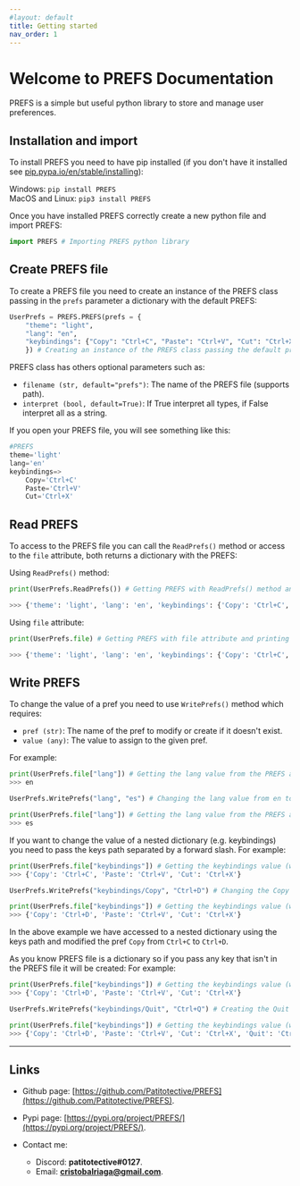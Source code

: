 ```yaml
---
#layout: default
title: Getting started
nav_order: 1
---
```



# Welcome to PREFS Documentation

PREFS is a simple but useful python library to store and manage user preferences.

## Installation and import

To install PREFS you need to have pip installed (if you don't have it installed see [pip.pypa.io/en/stable/installing](https://pip.pypa.io/en/stable/installing/)):

Windows:
`pip install PREFS`  
MacOS and Linux:
`pip3 install PREFS`

Once you have installed PREFS correctly create a new python file and import PREFS:

```python
import PREFS # Importing PREFS python library
```

## Create PREFS file

To create a PREFS file you need to create an instance of the PREFS class passing in the `prefs` parameter a dictionary with the default PREFS:

```python
UserPrefs = PREFS.PREFS(prefs = {
    "theme": "light",
    "lang": "en",
    "keybindings": {"Copy": "Ctrl+C", "Paste": "Ctrl+V", "Cut": "Ctrl+X"}
    }) # Creating an instance of the PREFS class passing the default prefs as a dictionary in prefs paramater
```

PREFS class has others optional parameters such as:

-   `filename (str, default="prefs")`: The name of the PREFS file (supports path).
-   `interpret (bool, default=True)`: If True interpret all types, if False interpret all as a string.

If you open your PREFS file, you will see something like this:

```python
#PREFS
theme='light'
lang='en'
keybindings=>
    Copy='Ctrl+C'
    Paste='Ctrl+V'
    Cut='Ctrl+X'
```

## Read PREFS

To access to the PREFS file you can call the `ReadPrefs()` method or access to the `file` attribute,
both returns a dictionary with the PREFS:

Using `ReadPrefs()` method:

```python
print(UserPrefs.ReadPrefs()) # Getting PREFS with ReadPrefs() method and printing it

>>> {'theme': 'light', 'lang': 'en', 'keybindings': {'Copy': 'Ctrl+C', 'Paste': 'Ctrl+V', 'Cut': 'Ctrl+X'}}
```

Using `file` attribute:

```python
print(UserPrefs.file) # Getting PREFS with file attribute and printing it

>>> {'theme': 'light', 'lang': 'en', 'keybindings': {'Copy': 'Ctrl+C', 'Paste': 'Ctrl+V', 'Cut': 'Ctrl+X'}}
```

## Write PREFS

To change the value of a pref you need to use `WritePrefs()` method which requires:

-   `pref (str)`: The name of the pref to modify or create if it doesn't exist.
-   `value (any)`: The value to assign to the given pref.

For example:

```python
print(UserPrefs.file["lang"]) # Getting the lang value from the PREFS and printing it
>>> en

UserPrefs.WritePrefs("lang", "es") # Changing the lang value from en to es

print(UserPrefs.file["lang"]) # Getting the lang value from the PREFS and printing it
>>> es
```

If you want to change the value of a nested dictionary (e.g. keybindings) you need to pass the keys path separated by a forward slash.
For example:

```python
print(UserPrefs.file["keybindings"]) # Getting the keybindings value (which is a dictionary) from the PREFS and printing it
>>> {'Copy': 'Ctrl+C', 'Paste': 'Ctrl+V', 'Cut': 'Ctrl+X'}

UserPrefs.WritePrefs("keybindings/Copy", "Ctrl+D") # Changing the Copy value inside the dictionary keybindings inside the PREFS file from Ctrll+C to Ctrl+D

print(UserPrefs.file["keybindings"]) # Getting the keybindings value (which is a dictionary) from the PREFS and printing it
>>> {'Copy': 'Ctrl+D', 'Paste': 'Ctrl+V', 'Cut': 'Ctrl+X'}
```

In the above example we have accessed to a nested dictionary using the keys path and modified the pref `Copy` from `Ctrl+C` to `Ctrl+D`.

As you know PREFS file is a dictionary so if you pass any key that isn't in the PREFS file it will be created:
For example:

```python
print(UserPrefs.file["keybindings"]) # Getting the keybindings value (which is a dictionary) from the PREFS and printing it
>>> {'Copy': 'Ctrl+D', 'Paste': 'Ctrl+V', 'Cut': 'Ctrl+X'}

UserPrefs.WritePrefs("keybindings/Quit", "Ctrl+Q") # Creating the Quit pref inside keybindings dictionary inside the PREFS file with Ctrl+Q as value

print(UserPrefs.file["keybindings"]) # Getting the keybindings value (which is a dictionary) from the PREFS and printing it
>>> {'Copy': 'Ctrl+D', 'Paste': 'Ctrl+V', 'Cut': 'Ctrl+X', 'Quit': 'Ctrl+Q'}
```

---

## Links

-   Github page: [https://github.com/Patitotective/PREFS](https://github.com/Patitotective/PREFS).
-   Pypi page: [https://pypi.org/project/PREFS/](https://pypi.org/project/PREFS/).

-   Contact me:
    -   Discord: **patitotective#0127**.
    -   Email: **cristobalriaga@gmail.com**.
